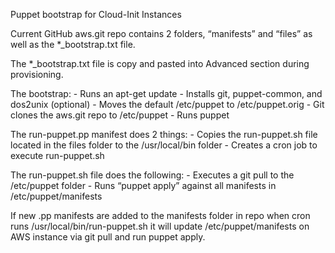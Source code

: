 Puppet bootstrap for Cloud-Init Instances

Current GitHub aws.git repo contains 2 folders, “manifests” and “files” as well as the *_bootstrap.txt file.

The *_bootstrap.txt file is copy and pasted into Advanced section during provisioning.  

The bootstrap:
    - Runs an apt-get update
    - Installs git, puppet-common, and dos2unix (optional)
    - Moves the default /etc/puppet to /etc/puppet.orig
    - Git clones the aws.git repo to /etc/puppet
    - Runs puppet

The run-puppet.pp manifest does 2 things:
    - Copies the run-puppet.sh file located in the files folder to the /usr/local/bin folder
    - Creates a cron job to execute run-puppet.sh

The run-puppet.sh file does the following:
    - Executes a git pull to the /etc/puppet folder
    - Runs “puppet apply” against all manifests in /etc/puppet/manifests

If new .pp manifests are added to the manifests folder in repo when cron runs /usr/local/bin/run-puppet.sh it will update /etc/puppet/manifests on AWS instance via git pull and run puppet apply.
